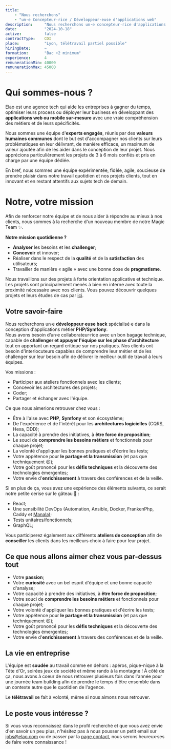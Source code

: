 ```yaml
---
title:
    - "Nous recherchons"
    - "un·e Concepteur·rice / Développeur·euse d'applications web"
description:     "Nous recherchons un·e concepteur·rice d'applications web"
date:            "2024-10-18"
active:          false
contractType:    CDI
place:           "Lyon, télétravail partiel possible"
hiringDate:      ~
formation:       "Bac +2 minimum"
experience:      4
remunerationMin: 40000
remunerationMax: 45000
---
```


# Qui sommes-nous ?

Elao est une agence tech qui aide les entreprises à gagner du temps, optimiser leurs process ou déployer leur business
en développant des **applications web ou mobile sur-mesure** avec une vraie compréhension des métiers et de leurs
spécificités.

Nous sommes une équipe d'**experts engagés**, réunis par des **valeurs humaines communes** dont le but est d'accompagner
nos clients sur leurs problématiques en leur délivrant, de manière efficace, un maximum de valeur ajoutée afin de les
aider dans le conception de leur projet. Nous apprécions particulièrement les projets de 3 à 6 mois confiés et pris en
charge par une équipe dédiée.

En bref, nous sommes une équipe expérimentée, fidèle, agile, soucieuse de prendre plaisir dans notre travail quotidien
et nos projets clients, tout en innovant et en restant attentifs aux sujets tech de demain.

# Notre, votre mission

Afin de renforcer notre équipe et de nous aider à répondre au mieux à nos clients, nous sommes à la recherche d'un
nouveau membre de notre Magic Team ✨.

**Notre mission quotidienne ?**

- **Analyser** les besoins et les **challenger**;
- **Concevoir** et innover;
- Réaliser dans le respect de la **qualité** et de la **satisfaction** des utilisateurs;
- Travailler de manière « agile » avec une bonne dose de **pragmatisme**.

Nous travaillons sur des projets à forte orientation applicative et technique. Les projets sont principalement menés à
bien en interne avec toute la proximité nécessaire avec nos clients.
Vous pouvez découvrir quelques projets et leurs études de cas par [ici](https://www.elao.com/nos-experiences/).

## Votre savoir-faire

Nous recherchons un·e **développeur·euse back** spécialisé·e dans la conception d'applications métier **PHP/Symfony**.   
Nous avons besoin d’un·e collaborateur·rice avec un bon bagage technique, capable de **challenger et appuyer l'équipe sur les phase d'architecture** tout en apportant un regard critique sur nos pratiques.
Nos clients ont besoin d'interlocuteurs capables de comprendre leur métier et de les challenger sur leur besoin afin de délivrer le meilleur outil de travail à leurs équipes.

Vos missions :

- Participer aux ateliers fonctionnels avec les clients;
- Concevoir les architectures des projets;
- Coder;
- Partager et échanger avec l'équipe.

Ce que nous aimerions retrouver chez vous :

- Être à l'aise avec **PHP**, **Symfony** et son écosystème;
- De l'expérience et de l'intérêt pour les **architectures logicielles** (CQRS, Hexa, DDD);
- La capacité à prendre des initiatives, à **être force de proposition**;
- Le souci de **comprendre les besoins métiers** et fonctionnels pour chaque projet;
- La volonté d'appliquer les bonnes pratiques et d'écrire les tests;
- Votre appétence pour **le partage et la transmission** (et pas que techniquement 😉);
- Votre goût prononcé pour les **défis techniques** et la découverte des technologies émergentes;
- Votre envie d'**enrichissement** à travers des conférences et de la veille.

Si en plus de ça, vous avez une expérience des éléments suivants, ce serait notre petite cerise sur le gâteau 🍒 :
- React;
- Une sensibilité DevOps (Automation, Ansible, Docker, FrankenPhp, Caddy et [Manala](https://github.com/manala/manala));
- Tests unitaires/fonctionnels;
- GraphQL;

Vous participerez également aux différents **ateliers de conception** afin de **conseiller** les clients dans
les meilleurs choix à faire pour leur projet.

## Ce que nous allons aimer chez vous par-dessus tout

- Votre **passion**;
- Votre **curiosité** avec un bel esprit d'équipe et une bonne capacité d'analyse;
- Votre capacité à prendre des initiatives, à **être force de proposition**;
- Votre souci de **comprendre les besoins métiers** et fonctionnels pour chaque projet;
- Votre volonté d'appliquer les bonnes pratiques et d'écrire les tests;
- Votre appétence pour **le partage et la transmission** (et pas que techniquement 😉);
- Votre goût prononcé pour les **défis techniques** et la découverte des technologies émergentes;
- Votre envie d'**enrichissement** à travers des conférences et de la veille.

## La vie en entreprise

L'équipe est **soudée** au travail comme en dehors : apéros, pique-nique à la Tête d'Or, soirées jeux de société et même rando à la montagne ! À côté de ça, nous avons à coeur de nous retrouver plusieurs fois dans l'année pour une journée team building afin de prendre le temps d'être ensemble dans un contexte autre que le quotidien de l'agence.

Le **télétravail** se fait à volonté, même si nous aimons nous retrouver.

## Le poste vous intéresse ?

Si vous vous reconnaissez dans le profil recherché et que vous avez envie d'en savoir un peu plus, n'hésitez pas à nous pousser un petit email sur [jobs@elao.com](mailto:jobs@elao.com) ou de passer par la [page contact](https://www.elao.com/contact/), nous serons heureux·ses de faire votre connaissance !
